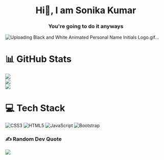 <h1 align="center">Hi👋, I am  Sonika Kumar</h1>
<h3 align="center">You're going to do it anyways</h3>

![Uploading Black and White Animated Personal Name Initials Logo.gif…]()

# 📊 GitHub Stats
![](https://github-readme-stats.vercel.app/api?username=sonikak004&theme=default&hide_border=false&include_all_commits=false&count_private=false)<br/>
![](https://github-readme-streak-stats.herokuapp.com/?user=sonikak004&theme=default&hide_border=false)<br/>
![](https://github-readme-stats.vercel.app/api/top-langs/?username=sonikak004&theme=default&hide_border=false&include_all_commits=false&count_private=false&layout=compact)


# 💻 Tech Stack
![CSS3](https://img.shields.io/badge/css3-%231572B6.svg?style=for-the-badge&logo=css3&logoColor=white) ![HTML5](https://img.shields.io/badge/html5-%23E34F26.svg?style=for-the-badge&logo=html5&logoColor=white) ![JavaScript](https://img.shields.io/badge/javascript-%23323330.svg?style=for-the-badge&logo=javascript&logoColor=%23F7DF1E) ![Bootstrap](https://img.shields.io/badge/bootstrap-%23563D7C.svg?style=for-the-badge&logo=bootstrap&logoColor=white)

### ✍️ Random Dev Quote
![](https://quotes-github-readme.vercel.app/api?type=horizontal&theme=light)


